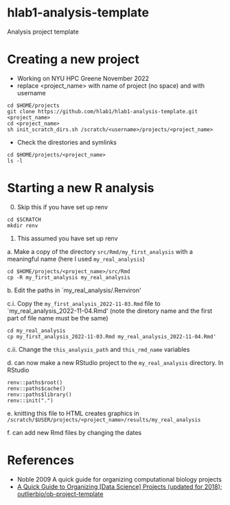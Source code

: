 # hlab1-analysis-template
Analysis project template

# Creating a new project
- Working on NYU HPC Greene November 2022
- replace <project_name> with name of project (no space) and <username> with username
```
cd $HOME/projects
git clone https://github.com/hlab1/hlab1-analysis-template.git <project_name>
cd <project_name>
sh init_scratch_dirs.sh /scratch/<username>/projects/<project_name>
```
- Check the direstories and symlinks
```
cd $HOME/projects/<project_name>
ls -l 
```

# Starting a new R analysis 
0. Skip this if you have set up renv
```
cd $SCRATCH
mkdir renv
```
1. This assumed you have set up renv 

  a. Make a copy of the directory `src/Rmd/my_first_analysis` with a meaningful name (here I used `my_real_analysis`)
```
cd $HOME/projects/<project_name>/src/Rmd
cp -R my_first_analysis my_real_analysis
```
  b. Edit the paths in `my_real_analysis/.Renviron'

   c.i. Copy the `my_first_analysis_2022-11-03.Rmd` file to `my_real_analysis_2022-11-04.Rmd' (note the diretory name and the first part of file name must be the same)
```
cd my_real_analysis
cp my_first_analysis_2022-11-03.Rmd my_real_analysis_2022-11-04.Rmd'
```
  c.ii. Change the `this_analysis_path` and `this_rmd_name` variables
  
  d. can now make a new RStudio project to the `my_real_analysis` directory. In RStudio
```
renv::paths$root()
renv::paths$cache()
renv::paths$library()
renv::init(".")
```

e. knitting this file to HTML creates graphics in `/scratch/$USER/projects/<project_name>/results/my_real_analysis`

f. can add new Rmd files by changing the dates


# References
- Noble 2009 A quick guide for organizing computational biology projects
- [A Quick Guide to Organizing [Data Science] Projects (updated for 2018)](https://medium.com/outlier-bio-blog/a-quick-guide-to-organizing-data-science-projects-updated-for-2016-4cbb1e6dac71); [outlierbio/ob-project-template](https://github.com/outlierbio/ob-project-template)

